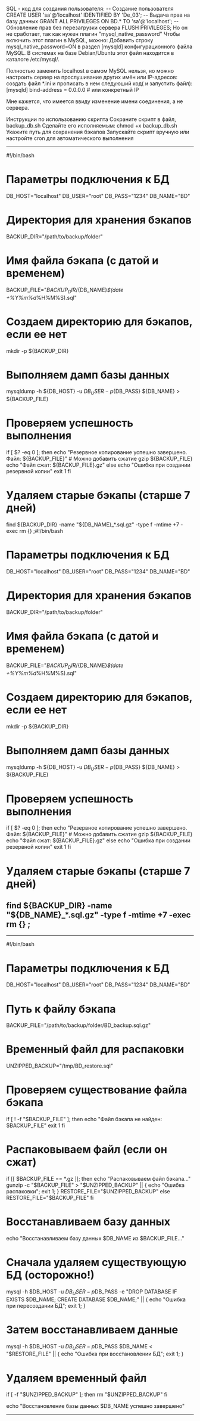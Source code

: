 SQL - код для создания пользователя:
  -- Создание пользователя
  CREATE USER 'sa'@'localhost' IDENTIFIED BY 'De_03';
  -- Выдача прав на базу данных
  GRANT ALL PRIVILEGES ON BD.* TO 'sa'@'localhost';
  --Обновление прав без перезагрузки сервера
  FLUSH PRIVILEGES;
Но он не сработает, так как нужен плагин "mysql_native_password"
Чтобы включить этот плагин в MySQL, можно:
Добавить строку mysql_native_password=ON в раздел [mysqld] конфигурационного файла MySQL. В системах на базе Debian/Ubuntu этот файл находится в каталоге /etc/mysql/.

Полностью заменить localhost в самом MySQL нельзя, но можно настроить сервер на прослушивание других имён или IP-адресов:
создать файл *.ini и прописать в нем следуюший код( и запустить файл):
[mysqld]
bind-address = 0.0.0.0  # или конкретный IP

Мне кажется, что имеется ввиду изменение имени соединения, а не сервера.


Инструкции по использованию скрипта 
Сохраните скрипт в файл, backup_db.sh
Сделайте его исполняемым: chmod +x backup_db.sh
Укажите  путь для сохранения бэкапов
Запускайте скрипт вручную или настройте cron для автоматического выполнения

---------------------------------------------------------------------------------------------
#!/bin/bash

# Параметры подключения к БД
DB_HOST="localhost"
DB_USER="root"
DB_PASS="1234"
DB_NAME="BD"

# Директория для хранения бэкапов
BACKUP_DIR="/path/to/backup/folder"

# Имя файла бэкапа (с датой и временем)
BACKUP_FILE="${BACKUP_DIR}/${DB_NAME}_$(date +%Y%m%d_%H%M%S).sql"

# Создаем директорию для бэкапов, если ее нет
mkdir -p ${BACKUP_DIR}

# Выполняем дамп базы данных
mysqldump -h ${DB_HOST} -u ${DB_USER} -p${DB_PASS} ${DB_NAME} > ${BACKUP_FILE}

# Проверяем успешность выполнения
if [ $? -eq 0 ]; then
    echo "Резервное копирование успешно завершено. Файл: ${BACKUP_FILE}"
    # Можно добавить сжатие
    gzip ${BACKUP_FILE}
    echo "Файл сжат: ${BACKUP_FILE}.gz"
else
    echo "Ошибка при создании резервной копии"
    exit 1
fi

# Удаляем старые бэкапы (старше 7 дней)
find ${BACKUP_DIR} -name "${DB_NAME}_*.sql.gz" -type f -mtime +7 -exec rm {} \;#!/bin/bash

# Параметры подключения к БД
DB_HOST="localhost"
DB_USER="root"
DB_PASS="1234"
DB_NAME="BD"

# Директория для хранения бэкапов
BACKUP_DIR="/path/to/backup/folder"

# Имя файла бэкапа (с датой и временем)
BACKUP_FILE="${BACKUP_DIR}/${DB_NAME}_$(date +%Y%m%d_%H%M%S).sql"

# Создаем директорию для бэкапов, если ее нет
mkdir -p ${BACKUP_DIR}

# Выполняем дамп базы данных
mysqldump -h ${DB_HOST} -u ${DB_USER} -p${DB_PASS} ${DB_NAME} > ${BACKUP_FILE}

# Проверяем успешность выполнения
if [ $? -eq 0 ]; then
    echo "Резервное копирование успешно завершено. Файл: ${BACKUP_FILE}"
    # Можно добавить сжатие
    gzip ${BACKUP_FILE}
    echo "Файл сжат: ${BACKUP_FILE}.gz"
else
    echo "Ошибка при создании резервной копии"
    exit 1
fi

# Удаляем старые бэкапы (старше 7 дней)
find ${BACKUP_DIR} -name "${DB_NAME}_*.sql.gz" -type f -mtime +7 -exec rm {} \;
------------------------------------------------------------------------------------------------------


_______________________________________________________________________________________________________
#!/bin/bash

# Параметры подключения к БД
DB_HOST="localhost"
DB_USER="root"
DB_PASS="1234"
DB_NAME="BD"

# Путь к файлу бэкапа
BACKUP_FILE="/path/to/backup/folder/BD_backup.sql.gz"

# Временный файл для распаковки
UNZIPPED_BACKUP="/tmp/BD_restore.sql"

# Проверяем существование файла бэкапа
if [ ! -f "$BACKUP_FILE" ]; then
    echo "Файл бэкапа не найден: $BACKUP_FILE"
    exit 1
fi

# Распаковываем файл (если он сжат)
if [[ $BACKUP_FILE == *.gz ]]; then
    echo "Распаковываем файл бэкапа..."
    gunzip -c "$BACKUP_FILE" > "$UNZIPPED_BACKUP" || { echo "Ошибка распаковки"; exit 1; }
    RESTORE_FILE="$UNZIPPED_BACKUP"
else
    RESTORE_FILE="$BACKUP_FILE"
fi

# Восстанавливаем базу данных
echo "Восстанавливаем базу данных $DB_NAME из $BACKUP_FILE..."

# Сначала удаляем существующую БД (осторожно!)
mysql -h $DB_HOST -u $DB_USER -p$DB_PASS -e "DROP DATABASE IF EXISTS $DB_NAME; CREATE DATABASE $DB_NAME;" || { echo "Ошибка при пересоздании БД"; exit 1; }

# Затем восстанавливаем данные
mysql -h $DB_HOST -u $DB_USER -p$DB_PASS $DB_NAME < "$RESTORE_FILE" || { echo "Ошибка при восстановлении БД"; exit 1; }

# Удаляем временный файл
if [ -f "$UNZIPPED_BACKUP" ]; then
    rm "$UNZIPPED_BACKUP"
fi

echo "Восстановление базы данных $DB_NAME успешно завершено"
____________________________________________________________________________________
